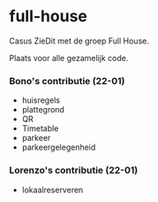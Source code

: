 # full-house
Casus ZieDit met de groep Full House.

Plaats voor alle gezamelijk code. 


### Bono's contributie (22-01)
* huisregels
* plattegrond
* QR
* Timetable
* parkeer
* parkeergelegenheid

### Lorenzo's contributie (22-01)
* lokaalreserveren
